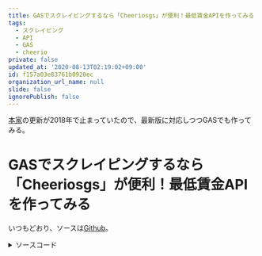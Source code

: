 ```yaml
---
title: GASでスクレイピングするなら「Cheeriosgs」が便利！最低賃金APIを作ってみる
tags:
  - スクレイピング
  - API
  - GAS
  - cheerio
private: false
updated_at: '2020-08-13T02:19:02+09:00'
id: f157a03e83761b0920ec
organization_url_name: null
slide: false
ignorePublish: false
---
```

[本家](https://takaya1992.hatenablog.jp/entry/2017/04/06/022344)の更新が2018年で止まっていたので、最新版に対応しつつGASでも作ってみる。

# GASでスクレイピングするなら「Cheeriosgs」が便利！最低賃金APIを作ってみる

いつもどおり、ソースは[Github](https://github.com/shimajima-eiji/Hosting/blob/GAS-minimum_wage/set.gs#L3-L74)。

<details><summary>ソースコード</summary><div>
```
  /**
   * ユーザー定義
   */
  const years = [
    {
      name: "令和",
      start: 2019,
    },
  ];

  /**
   * データクレンジング
   */    
  function replaces ( str )
  {
    return getDate( str ).trim()
      .replace( / /g, "" )
      .replace( /　/g, "" )
      .replace( /\)/g, "" )
      .replace( /\(/g, "" )
      .replace( /[０-９]/g, function ( word )
      {
        return String.fromCharCode( word.charCodeAt( 0 ) - 0xFEE0 )
      } );
  }
  function getDate ( str )
  {
    // 日付でなければやらない
    if ( str.indexOf( "年" ) == -1 ) return str;

    // 年号を西暦に直す。
    var ad = -1;  // 元年分を減らしておくため-1
    years.forEach( function ( year )
    {
      if ( str.indexOf( year.name ) > -1 )
      {
        ad += year.start;
        str = str.replace( year.name, "" );
      }
    } );

    // 元年は1年
    str = str.replace( "元", 1 )

    // 西暦を算出して-でつなげる
    var split = str.split( "年" );  // 2桁以上の検出に対応
    return ( Number( split[ 0 ] ) + ad )
      + "-"
      + split[ 1 ].replace( "月", "-" ).replace( "日", "" );
  }

  /**
   * メイン
   */
  const URL = PropertiesService.getScriptProperties().getProperties().url;
  const content = UrlFetchApp.fetch( URL ).getContentText();
  const $ = Cheerio.load( content );

  var result = [];
  var pointer = -1;
  const EXCLUDE_COLUMN = 3; // 最初の行だけおかしなものがあるので除外
  const COLUMNS = 4;
  $( "td" ).each( function ( i, td )
  {
    if ( i < EXCLUDE_COLUMN ) return;
    if ( i % COLUMNS == EXCLUDE_COLUMN )
    {
      result.push( [] );
      pointer++;
    }
    result[ pointer ].push( replaces( $( td ).text() ) );
  } );
```
</div></details>

スクレイピングでつらいのは、スクレイピングの処理ではなく、取得したデータのクレンジング。
具体的には、

- 必要な部分の括り出し
- 不正な値やデータを取り除く、置き換える

これを如何に頑張らないかが重要だと考える。
pythonだととりあえずpandas辺りに入れてしまえ！となるがJavascriptにそこまで求めるのは酷だろうか。

## Cheeriogs
[公式](https://github.com/tani/cheeriogs)

使い方はCheerioと同じなのでJQueryでスクレイピングをしている人にとっては馴染みやすい。

## 当初案
[Github(History)](https://github.com/shimajima-eiji/Hosting/commit/334503222be20d519d5cc5d9fbf88e163c732da9#diff-210a8378ce33326115f9b72aea5adcb2R3-R96)。

<details><summary>ソースコード</summary><div>
```
  /**
   * ユーザー定義
   */
  var yearsname2ad = {
    "元年": 2019,
  };
  const PROPERTIES = PropertiesService.getScriptProperties().getProperties();

  /**
   * システムロジック
   */

  function __scraping ()
  {
    var html = UrlFetchApp.fetch( PROPERTIES.url ).getContentText( 'UTF-8' ).replace( /\r?\n/g, "" ).replace( /[０-９]/g, function ( word )
    {
      return String.fromCharCode( word.charCodeAt( 0 ) - 0xFEE0 )
    } );
    var start = "<tbody>";
    var end = "</tbody>";
    return __cut( html, start, end );
  }

  var __match = {
    tr: /\<tr \w(.*?)\<\/tr\>/g,
    td: /\<td \w(.*?)\<\/td\>/g,
    year: /[\d元](.*)年/g,
    month: /年\d(.*)月/g,
    day: /月\d(.*)日/g,
    run: function ( str, pattern ) { return str.match( __match[ pattern ] ) },
  }
  function __cut ( str, sep )
  {
    return str.substring( str.indexOf( sep ) + sep.length, str.length );
  }
  function __rsubstring ( str, sep )
  {
    return str.substring( 0, str.indexOf( sep ) );
  }

  function __getYMD ( str, pattern )
  {
    var tmp = __match.run( str, pattern )[ 0 ]

    switch ( pattern )
    {
      case "year":
        tmp = yearsname2ad[ tmp ];
        break;

      case "month":
      case "day":
        tmp = tmp.substring( 1, tmp.length - 1 );
        if ( tmp.length == 1 ) tmp = "0" + tmp;
        break;
    }
    return tmp;
  }
  function __getDate ( str )
  {
    var year = __getYMD( str, "year" );
    var month = __getYMD( str, "month" );
    var day = __getYMD( str, "day" );
    return year + "-" + month + "-" + day;
  }

  /**
   * メイン
   */

  var table = __scraping()
  //  var table = test()

  /**
   * データクレンジング
   */
  var tr_items = __match.run( table, "tr" );
  var td_items = tr_items.map( function ( tr )
  {
    var tds = __match.run( tr, "td" );
    return tds.map( function ( td )
    {
      var clean_td = __rsubstring( __cut( td, ">" ), "<" )
        .trim()
        .replace( / /g, "" )
        .replace( /　/g, "" )
        .replace( /\(/g, "" )
        .replace( /\)/g, "" )
        ;
      if ( clean_td.indexOf( "年" ) > -1 ) clean_td = __getDate( clean_td );
      return clean_td;
    } );
  } );
  td_items.shift();
```
</div></details>

このように、うまいパターンマッチングを考えるしか方法が思いつかなかった。

なお、`getDate`関連と`str.replace`をリファクタリングしているので、そこは目を瞑ってほしい。

# 動くもの
[Web版](https://shimajima-eiji.github.io/Hosting/man-month/)

![簡易人月シミュレーター.png](https://qiita-image-store.s3.ap-northeast-1.amazonaws.com/0/122800/89d1c099-d5ec-ae0a-e02b-b90f7cb319a4.png)

Chrome拡張機能にも対応している。

# 手引
[最低賃金APIを使って簡易人月計算機をChrome拡張機能で作ってみた](https://note.com/nomuragoro/n/nf11cbbaf8f96)
